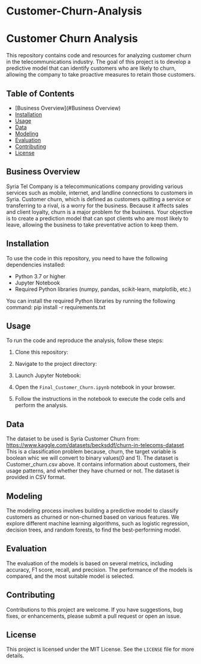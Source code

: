 # Customer-Churn-Analysis
# Customer Churn Analysis

This repository contains code and resources for analyzing customer churn in the telecommunications industry. The goal of this project is to develop a predictive model that can identify customers who are likely to churn, allowing the company to take proactive measures to retain those customers.

## Table of Contents

- [Business Overview](#Business Overview)
- [Installation](#installation)
- [Usage](#usage)
- [Data](#data)
- [Modeling](#modeling)
- [Evaluation](#evaluation)
- [Contributing](#contributing)
- [License](#license)

## Business Overview

Syria Tel Company is a telecommunications company providing various services such as mobile, internet, and landline connections to customers in Syria. Customer churn, which is defined as customers quitting a service or transferring to a rival, is a worry for the business. Because it affects sales and client loyalty, churn is a major problem for the business. Your objective is to create a prediction model that can spot clients who are most likely to leave, allowing the business to take preventative action to keep them.

## Installation

To use the code in this repository, you need to have the following dependencies installed:

- Python 3.7 or higher
- Jupyter Notebook
- Required Python libraries (numpy, pandas, scikit-learn, matplotlib, etc.)

You can install the required Python libraries by running the following command:
pip install -r requirements.txt


## Usage

To run the code and reproduce the analysis, follow these steps:

1. Clone this repository:

2. Navigate to the project directory:

3. Launch Jupyter Notebook:

4. Open the `Final_Customer_Churn.ipynb` notebook in your browser.

5. Follow the instructions in the notebook to execute the code cells and perform the analysis.

## Data
The dataset to be used is Syria Customer Churn from: https://www.kaggle.com/datasets/becksddf/churn-in-telecoms-dataset
This is a classification problem because, churn, the target variable is boolean whic we will convert to binary values(0 and 1). 
The dataset is Customer_churn.csv above. It contains information about customers, their usage patterns, and whether they have churned or not. The dataset is provided in CSV format.

## Modeling

The modeling process involves building a predictive model to classify customers as churned or non-churned based on various features. We explore different machine learning algorithms, such as logistic regression, decision trees, and random forests, to find the best-performing model.

## Evaluation

The evaluation of the models is based on several metrics, including accuracy, F1 score, recall, and precision. The performance of the models is compared, and the most suitable model is selected.

## Contributing

Contributions to this project are welcome. If you have suggestions, bug fixes, or enhancements, please submit a pull request or open an issue.

## License

This project is licensed under the MIT License. See the `LICENSE` file for more details.




